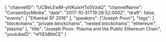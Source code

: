 {
    "channelID": "UCBeLEwM-yhIKuIxHTx0VzdQ",
    "channelName": "ConsenSysMedia",
    "date": "2017-10-31T19:28:52.000Z",
    "draft": false,
    "events": [
        "Ethereal SF 2016"
    ],
    "speakers": ["Joseph Poon"],
    "tags": [
        "blockchains",
        "private blockchains",
        "nested blockchains",
        "ethereum",
        "plasma"
    ],
    "title": "Joseph Poon- Plasma and the Public Ethereum Chain",
    "youtubeID": "nf1iEbBtbCE"
}
